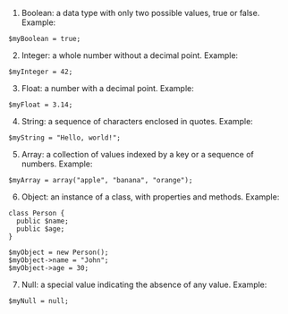1. Boolean: a data type with only two possible values, true or false. Example:
```
$myBoolean = true;
```

2. Integer: a whole number without a decimal point. Example:
```
$myInteger = 42;
```

3. Float: a number with a decimal point. Example:
```
$myFloat = 3.14;
```

4. String: a sequence of characters enclosed in quotes. Example:
```
$myString = "Hello, world!";
```

5. Array: a collection of values indexed by a key or a sequence of numbers. Example:
```
$myArray = array("apple", "banana", "orange");
```

6. Object: an instance of a class, with properties and methods. Example:
```
class Person {
  public $name;
  public $age;
}

$myObject = new Person();
$myObject->name = "John";
$myObject->age = 30;
```

7. Null: a special value indicating the absence of any value. Example:
```
$myNull = null;
```
